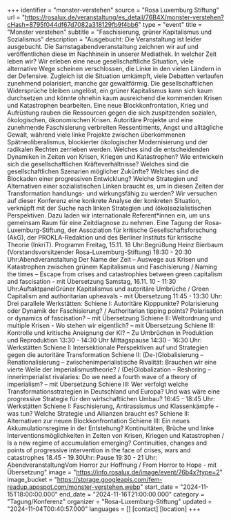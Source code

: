 +++
identifier = "monster-verstehen"
source = "Rosa Luxemburg Stiftung"
url = "https://rosalux.de/veranstaltung/es_detail/76B4X/monster-verstehen?cHash=8795f044df67d7082a318129fb9f4bb6"
type = "event"
title = "Monster verstehen"
subtitle = "Faschisierung, grüner Kapitalismus und Sozialismus"
description = "Ausgebucht: Die Veranstaltung ist leider ausgebucht. Die Samstagabendveranstaltung zeichnen wir auf und veröffentlichen diese im Nachhinein in unserer Mediathek.
In welcher Zeit leben wir? Wir erleben eine neue gesellschaftliche Situation, viele alternative Wege scheinen verschlossen, die Linke in den vielen Ländern in der Defensive. Zugleich ist die Situation umkämpft, viele Debatten verlaufen zunehmend polarisiert, manche gar gewaltförmig. Die gesellschaftlichen Widersprüche bleiben ungelöst, ein grüner Kapitalismus kann sich kaum durchsetzen und könnte ohnehin kaum ausreichend die kommenden Krisen und Katastrophen bearbeiten. Eine neue Blockkonfrontation, Krieg und Aufrüstung rauben die Ressourcen gegen die sich zuspitzenden sozialen, ökologischen, ökonomischen Krisen. Autoritäre Projekte und eine zunehmende Faschisierung verbreiten Ressentiments, Angst und alltägliche Gewalt, während viele linke Projekte zwischen überkommenen Spätneoliberalismus, blockierter ökologischer Modernisierung und der radikalen Rechten zerrieben werden. 
Welches sind die entscheidenden Dynamiken in Zeiten von Krisen, Kriegen und Katastrophen? Wie entwickeln sich die gesellschaftlichen Kräfteverhältnisse? Welches sind die gesellschaftlichen Szenarien möglicher Zukünfte? Welches sind die Blockaden einer progressiven Entwicklung? Welche Strategien und Alternativen einer sozialistischen Linken braucht es, um in diesen Zeiten der Transformation handlungs- und wirkungsfähig zu werden? Wir versuchen auf dieser Konferenz eine konkrete Analyse der konkreten Situation, verknüpft mit der Suche nach linken Strategien und (öko)sozialistischen Perspektiven. Dazu laden wir internationale Referent*innen ein, um uns gemeinsam Raum für eine Zeitdiagnose zu nehmen.
Eine Tagung der Rosa-Luxemburg-Stiftung, der Assoziation für kritische Gesellschaftsforschung (AkG), der PROKLA-Redaktion und des Berliner Instituts für kritische Theorie (InkriT).
Programm
Freitag, 15.11.
18 Uhr:Begrüßung Heinz Bierbaum (Vorstandsvorsitzender Rosa-Luxemburg-Stiftung)
18:30 - 20:30 Uhr:Abendveranstaltung Der Name der Zeit – Auswege aus Krisen und Katastrophen zwischen grünem Kapitalismus und Faschisierung / Naming the times – Escape from crises and catastrophies between green capitalism and fascisation - mit Übersetzung
Samstag, 16.11.
10 - 11:30 Uhr:AuftaktpanelGrüner Kapitalismus und autoritäre Umbrüche / Green Capitalism and authoritarian upheavals - mit Übersetzung
11:45 - 13:30 Uhr: Drei parallele Werkstätten:
Schiene I: Autoritäre Kipppunkte? Polarisierung oder Dynamik der Faschisierung? / Authoritarian tipping points? Polarisation or dynamics of fascisation? – mit Übersetzung
Schiene II: Weltordnung und multiple Krisen - Wo stehen wir eigentlich? – mit Übersetzung
Schiene III: Kontrolle und kritische Aneignung der KI? – Zu Umbrüchen in Produktion und Reproduktion 
13:30 - 14:30 Uhr Mittagspause
14:30 - 16:30 Uhr: Werkstätten
Schiene I: Intersektionale Perspektiven auf und Strategien gegen die autoritäre Transformation 
Schiene II: (De-)Globalisierung – Renationalisierung – zwischenimperialistische Rivalität: Brauchen wir eine vierte Welle der Imperialismustheorie? / (De)Globalization – Reshoring – innerimperialist rivalaries: Do we need a fourth wave of a theory of imperialism? – mit Übersetzung
Schiene III: Wer verfolgt welche Transformationsstrategien in Deutschland und Europa? Und was wäre eine progressive Strategie für den wirtschaftlichen Umbau?
16:45 - 18:45 Uhr: Werkstätten 
Schiene I: Faschisierung, Antirassismus und Klassenkämpfe - was tun? Welche Strategie und Allianzen braucht es? 
Schiene II: Alternativen zur neuen Blockkonfrontation
Schiene III: Ein neues Akkumulationsregime in der Entstehung? Kontinuitäten, Brüche und linke Interventionsmöglichkeiten in Zeiten von Krisen, Kriegen und Katastrophen / Is a new regime of accumulation emerging? Continuities, changes and points of progressive intervention in the face of crises, wars and catastrophes
18.45 - 19.30Uhr: Pause
19:30 - 21 Uhr: AbendveranstaltungVom Horror zur Hoffnung / From Horror to Hope - mit Übersetzung"
image = "https://info.rosalux.de/image/event/76b4x?type=2"
image_bucket = "https://storage.googleapis.com/fem-readup.appspot.com/monster-verstehen.webp"
start_date = "2024-11-15T18:00:00.000"
end_date = "2024-11-16T21:00:00.000"
category = "Tagung/Konferenz"
organizer = "Rosa-Luxemburg-Stiftung"
updated = "2024-11-04T00:40:57.000"
languages = []
[contact]
[location]
+++